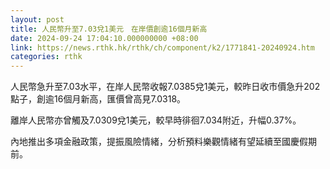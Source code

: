 ```yaml
---
layout: post
title: 人民幣升至7.03兌1美元　在岸價創逾16個月新高
date: 2024-09-24 17:04:10.000000000 +08:00
link: https://news.rthk.hk/rthk/ch/component/k2/1771841-20240924.htm
categories: rthk
---
```


人民幣急升至7.03水平，在岸人民幣收報7.0385兌1美元，較昨日收市價急升202點子，創逾16個月新高，匯價曾高見7.0318。

離岸人民幣亦曾觸及7.0309兌1美元，較早時徘徊7.034附近，升幅0.37%。

內地推出多項金融政策，提振風險情緒，分析預料樂觀情緒有望延續至國慶假期前。
